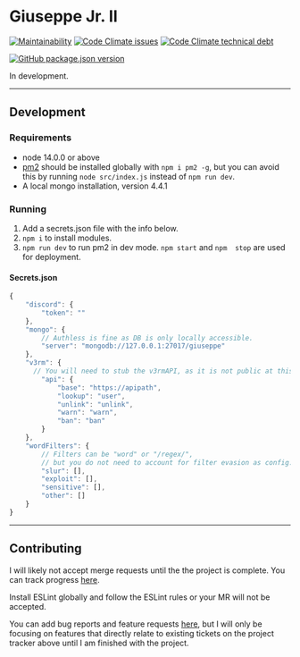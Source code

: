 # Giuseppe Jr. II

[![Maintainability](https://api.codeclimate.com/v1/badges/409e726dc858ae9e6df5/maintainability)](https://codeclimate.com/github/SegFault-Verm/GiuseppeJrTheSecond/maintainability)
[![Code Climate issues](https://img.shields.io/codeclimate/issues/SegFault-Verm/GiuseppeJrTheSecond?color=45d298)](https://codeclimate.com/github/SegFault-Verm/GiuseppeJrTheSecond/maintainability)
[![Code Climate technical debt](https://img.shields.io/codeclimate/tech-debt/SegFault-Verm/GiuseppeJrTheSecond?color=45d298)](https://codeclimate.com/github/SegFault-Verm/GiuseppeJrTheSecond/maintainability)

[![GitHub package.json version](https://img.shields.io/github/package-json/v/SegFault-Verm/GiuseppeJrTheSecond)](https://github.com/SegFault-Verm/GiuseppeJrTheSecond/projects/1)

In development.

___

## Development

### Requirements
* node 14.0.0 or above
* [pm2](https://www.npmjs.com/package/pm2) should be installed globally with `npm i pm2 -g`, but you can avoid this by running `node src/index.js` instead of `npm run dev`.
* A local mongo installation, version 4.4.1
### Running
1) Add a secrets.json file with the info below.
2) `npm i` to install modules.
3) `npm run dev` to run pm2 in dev mode. `npm start` and `npm  stop` are used for deployment.

#### Secrets.json
```js
{
    "discord": {
        "token": ""
    },
    "mongo": {
        // Authless is fine as DB is only locally accessible.
        "server": "mongodb://127.0.0.1:27017/giuseppe"
    },
    "v3rm": {
      // You will need to stub the v3rmAPI, as it is not public at this time.
        "api": { 
            "base": "https://apipath",
            "lookup": "user",
            "unlink": "unlink",
            "warn": "warn",
            "ban": "ban"
        }
    },
    "wordFilters": {
        // Filters can be "word" or "/regex/",
        // but you do not need to account for filter evasion as config.characterEvasionMap is injected into the check.
        "slur": [],
        "exploit": [],
        "sensitive": [],
        "other": []
    }
}

```

---
## Contributing

I will likely not accept merge requests until the the project is complete. You can track progress [here](https://github.com/SegFault-Verm/GiuseppeJrTheSecond).

Install ESLint globally and follow the ESLint rules or your MR will not be accepted.

You can add bug reports and feature requests [here](https://github.com/SegFault-Verm/GiuseppeJrTheSecond/issues), but I will only be focusing on features that directly relate to existing tickets on the project tracker above until I am finished with the project.